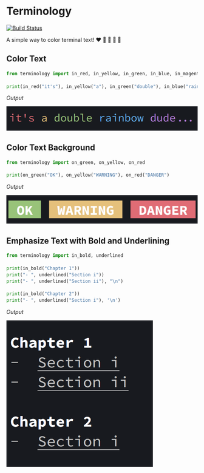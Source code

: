 # Terminology

[![Build Status](https://travis-ci.org/juanrgon/terminology.svg?branch=master)](https://travis-ci.org/juanrgon/terminology)

A simple way to color terminal text! ❤️ 💛 💚 💙 💜

## Color Text

```python
from terminology import in_red, in_yellow, in_green, in_blue, in_magenta

print(in_red("it's"), in_yellow("a"), in_green("double"), in_blue("rainbow"), in_magenta("dude..."))
```

_Output_

![alt text][coloring]

[coloring]: https://raw.githubusercontent.com/juanrgon/terminology/master/pics/coloring.png
 "Coloring"

## Color Text Background

```python
from terminology import on_green, on_yellow, on_red

print(on_green("OK"), on_yellow("WARNING"), on_red("DANGER")
```

_Output_

![alt text][background colors]

[background colors]: https://raw.githubusercontent.com/juanrgon/terminology/master/pics/background.png
 "Background Colors"

## Emphasize Text with Bold and Underlining

```python
from terminology import in_bold, underlined

print(in_bold("Chapter 1"))
print("- ", underlined("Section i"))
print("- ", underlined("Section ii"), "\n")

print(in_bold("Chapter 2"))
print("- ", underlined("Section i"), '\n')
```

_Output_

![alt text][bold and underline]

[bold and underline]: https://raw.githubusercontent.com/juanrgon/terminology/master/pics/bold_and_underline.png
 "Bold and Underline"
